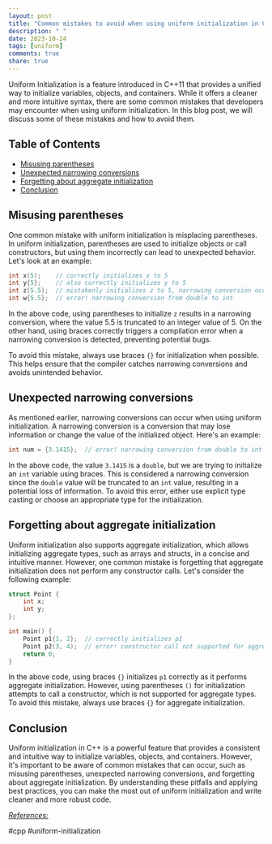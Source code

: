 ```yaml
---
layout: post
title: "Common mistakes to avoid when using uniform initialization in C++"
description: " "
date: 2023-10-24
tags: [uniform]
comments: true
share: true
---
```


Uniform Initialization is a feature introduced in C++11 that provides a unified way to initialize variables, objects, and containers. While it offers a cleaner and more intuitive syntax, there are some common mistakes that developers may encounter when using uniform initialization. In this blog post, we will discuss some of these mistakes and how to avoid them.

## Table of Contents
- [Misusing parentheses](#misusing-parentheses)
- [Unexpected narrowing conversions](#unexpected-narrowing-conversions)
- [Forgetting about aggregate initialization](#forgetting-about-aggregate-initialization)
- [Conclusion](#conclusion)

## Misusing parentheses

One common mistake with uniform initialization is misplacing parentheses. In uniform initialization, parentheses are used to initialize objects or call constructors, but using them incorrectly can lead to unexpected behavior. Let's look at an example:

```cpp
int x(5);    // correctly initializes x to 5
int y{5};    // also correctly initializes y to 5
int z(5.5);  // mistakenly initializes z to 5, narrowing conversion occurs
int w{5.5};  // error! narrowing conversion from double to int
```

In the above code, using parentheses to initialize `z` results in a narrowing conversion, where the value 5.5 is truncated to an integer value of 5. On the other hand, using braces correctly triggers a compilation error when a narrowing conversion is detected, preventing potential bugs.

To avoid this mistake, always use braces `{}` for initialization when possible. This helps ensure that the compiler catches narrowing conversions and avoids unintended behavior.

## Unexpected narrowing conversions

As mentioned earlier, narrowing conversions can occur when using uniform initialization. A narrowing conversion is a conversion that may lose information or change the value of the initialized object. Here's an example:

```cpp
int num = {3.1415};  // error! narrowing conversion from double to int
```

In the above code, the value `3.1415` is a `double`, but we are trying to initialize an `int` variable using braces. This is considered a narrowing conversion since the `double` value will be truncated to an `int` value, resulting in a potential loss of information. To avoid this error, either use explicit type casting or choose an appropriate type for the initialization.

## Forgetting about aggregate initialization

Uniform initialization also supports aggregate initialization, which allows initializing aggregate types, such as arrays and structs, in a concise and intuitive manner. However, one common mistake is forgetting that aggregate initialization does not perform any constructor calls. Let's consider the following example:

```cpp
struct Point {
    int x;
    int y;
};

int main() {
    Point p1{1, 2};  // correctly initializes p1
    Point p2(3, 4);  // error! constructor call not supported for aggregate types
    return 0;
}
```

In the above code, using braces `{}` initializes `p1` correctly as it performs aggregate initialization. However, using parentheses `()` for initialization attempts to call a constructor, which is not supported for aggregate types. To avoid this mistake, always use braces `{}` for aggregate initialization.

## Conclusion

Uniform initialization in C++ is a powerful feature that provides a consistent and intuitive way to initialize variables, objects, and containers. However, it's important to be aware of common mistakes that can occur, such as misusing parentheses, unexpected narrowing conversions, and forgetting about aggregate initialization. By understanding these pitfalls and applying best practices, you can make the most out of uniform initialization and write cleaner and more robust code.

_[References:](https://en.cppreference.com/w/c/language/initialization)_

#cpp #uniform-initialization